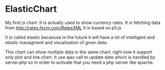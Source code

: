 # ElasticChart
My first js chart. It is actually used to show currency rates. It is fetching data from http://rates.fxcm.com/RatesXML
It is based on p5.js

It is called elastic becaouse in the future it will have a lot of intelligent and elastic managment and visualisation of given data.

This chart can show multiple data in the same chart. right now it support only plot and line chart. It use ajax call to update date which is handled by server.php so in order to activate that you need a php server like apache.

